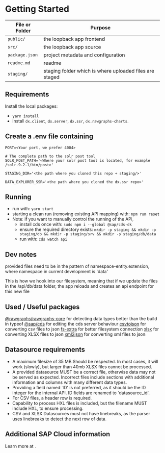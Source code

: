 # Getting Started
File or Folder | Purpose
---------|----------
`public/` | the loopback app frontend
`src/` | the loopback app source
`package.json` | project metadata and configuration
`readme.md` | readme
`staging/` | staging folder which is where uploaded files are staged

## Requirements
Install the local packages:
- `yarn install`
- install `dx.client`, `dx.server`, `dx.ssr`, `dx.rawgraphs-charts`.

## Create a .env file containing
```
PORT=<Your port, we prefer 4004>

# The complete path to the solr post tool
SOLR_POST_PATH='<Where your solr post tool is located, for example /solr-9.2.1/bin/post>'

STAGING_DIR='<the path where you cloned this repo + staging/>'

DATA_EXPLORER_SSR='<the path where you cloned the dx.ssr repo>'

```

## Running
- run with: `yarn start`
- starting a clean run (removing existing API mapping) with: `npm run reset`
- Note: if you want to manually control the running of the API,
    - install cds once with: `sudo npm i --global @sap/cds-dk`
    - ensure the required directory exists: `mkdir -p staging && mkdir -p staging/db && mkdir -p staging/srv && mkdir -p staging/db/data`
    - run with: `cds watch api`

## Dev notes
[](https://cap.cloud.sap/docs/guides/databases)
provided files need to be in the pattern of namespace-entity.extension, where namespace in current development is 'data'

[](https://cap.cloud.sap/docs/node.js/cds-serve#cdsonce--bootstrap-expressjs-app)
This is how we hook into our filesystem, meaning that if we update the files in the /api/db/data folder, the app reloads and creates an api endpoint for this new file

## Used / Useful packages
[@rawgraphs/rawgraphs-core](https://www.npmjs.com/package/@rawgraphs/rawgraphs-core) for detecting data types better than the build in typeof
[@sap/cds](https://www.npmjs.com/package/@sap/cds) for editing the cds server behaviour
[csvtojson](https://www.npmjs.com/package/csvtojson) for converting csv files to json
[fs-extra](https://www.npmjs.com/package/fs-extra) for better filesystem connection
[xlsx](https://www.npmjs.com/package/xlsx) for converting XLSX files to json
[xml2json](https://www.npmjs.com/package/xml2json) for converting xml files to json

## Datasource requirements
- A maximum filesize of 35 MB Should be respected. In most cases, it will work (slowly), but larger than 40mb XLSX files cannot be processed.
- A provided datasource MUST be a correct file, otherwise data may not be served as expected. Incorrect files include sections with additional information and columns with many different data types.
- Providing a field named 'ID' is not preferred, as it should be the ID integer for the internal API. ID fields are renamed to 'datasource_id'.
- For CSV files, a header row is required.
- Capability to process HXL files is included, but the filename MUST include HXL, to ensure processing.
- CSV and XLSX Datasources must not have linebreaks, as the parser uses linebreaks to detect the next row of data.

## Additional SAP Cloud information
Learn more at [](https://cap.cloud.sap/docs/get-started/).
